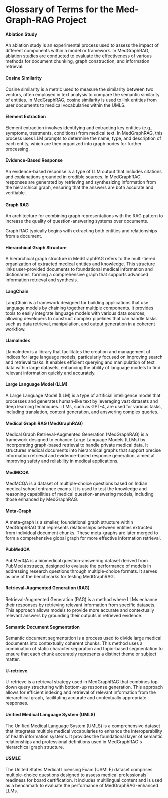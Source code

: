 # Glossary of Terms for the Med-Graph-RAG Project

#### Ablation Study

An ablation study is an experimental process used to assess the impact of different components within a model or framework. In MedGraphRAG, ablation studies are conducted to evaluate the effectiveness of various methods for document chunking, graph construction, and information retrieval.

#### Cosine Similarity

Cosine similarity is a metric used to measure the similarity between two vectors, often employed in text analysis to compare the semantic similarity of entities. In MedGraphRAG, cosine similarity is used to link entities from user documents to medical vocabularies within the UMLS.

#### Element Extraction
Element extraction involves identifying and extracting key entities (e.g., symptoms, treatments, conditions) from medical text. In MedGraphRAG, this process uses LLM prompts to determine the name, type, and description of each entity, which are then organized into graph nodes for further processing.

#### Evidence-Based Response
An evidence-based response is a type of LLM output that includes citations and explanations grounded in credible sources. In MedGraphRAG, responses are generated by retrieving and synthesizing information from the hierarchical graph, ensuring that the answers are both accurate and verifiable.

#### Graph RAG

An architecture for combining graph representations with the RAG pattern to increase the quality of question-answering systems over documents.

Graph RAG typically begins with extracting both entities and relationships from a document.

#### Hierarchical Graph Structure
A hierarchical graph structure in MedGraphRAG refers to the multi-tiered organization of extracted medical entities and knowledge. This structure links user-provided documents to foundational medical information and dictionaries, forming a comprehensive graph that supports advanced information retrieval and synthesis.

#### LangChain

LangChain is a framework designed for building applications that use language models by chaining together multiple components. It provides tools to easily integrate language models with various data sources, allowing developers to construct complex pipelines that can handle tasks such as data retrieval, manipulation, and output generation in a coherent workflow.

#### LlamaIndex

LlamaIndex is a library that facilitates the creation and management of indices for large language models, particularly focused on improving search and retrieval tasks. It enables efficient querying and manipulation of text data within large datasets, enhancing the ability of language models to find relevant information quickly and accurately.

#### Large Language Model (LLM)

A Large Language Model (LLM) is a type of artificial intelligence model that processes and generates human-like text by leveraging vast datasets and deep learning techniques. LLMs, such as GPT-4, are used for various tasks, including translation, content generation, and answering complex queries.

#### Medical Graph RAG (MedGraphRAG)

Medical Graph Retrieval-Augmented Generation (MedGraphRAG) is a framework designed to enhance Large Language Models (LLMs) by incorporating graph-based retrieval to handle private medical data. It structures medical documents into hierarchical graphs that support precise information retrieval and evidence-based response generation, aimed at improving safety and reliability in medical applications.

#### MedMCQA

MedMCQA is a dataset of multiple-choice questions based on Indian medical school entrance exams. It is used to test the knowledge and reasoning capabilities of medical question-answering models, including those enhanced by MedGraphRAG.

#### Meta-Graph
A meta-graph is a smaller, foundational graph structure within MedGraphRAG that represents relationships between entities extracted from individual document chunks. These meta-graphs are later merged to form a comprehensive global graph for more effective information retrieval.

#### PubMedQA
PubMedQA is a biomedical question-answering dataset derived from PubMed abstracts, designed to evaluate the performance of models in addressing research questions through multiple-choice formats. It serves as one of the benchmarks for testing MedGraphRAG.

#### Retrieval-Augmented Generation (RAG)
Retrieval-Augmented Generation (RAG) is a method where LLMs enhance their responses by retrieving relevant information from specific datasets. This approach allows models to provide more accurate and contextually relevant answers by grounding their outputs in retrieved evidence.

#### Semantic Document Segmentation
Semantic document segmentation is a process used to divide large medical documents into contextually coherent chunks. This method uses a combination of static character separation and topic-based segmentation to ensure that each chunk accurately represents a distinct theme or subject matter.

#### U-retrieve
U-retrieve is a retrieval strategy used in MedGraphRAG that combines top-down query structuring with bottom-up response generation. This approach allows for efficient indexing and retrieval of relevant information from the hierarchical graph, facilitating accurate and contextually appropriate responses.

#### Unified Medical Language System (UMLS)
The Unified Medical Language System (UMLS) is a comprehensive dataset that integrates multiple medical vocabularies to enhance the interoperability of health information systems. It provides the foundational layer of semantic relationships and professional definitions used in MedGraphRAG's hierarchical graph structure.

#### USMLE
The United States Medical Licensing Exam (USMLE) dataset comprises multiple-choice questions designed to assess medical professionals' readiness for board certification. It includes multilingual content and is used as a benchmark to evaluate the performance of MedGraphRAG-enhanced LLMs.
